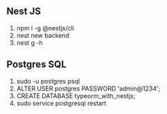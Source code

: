 ## Nest JS

1. npm i -g @nestjs/cli
2. nest new backend
3. nest g -h

## Postgres SQL

1. sudo -u postgres psql
2. ALTER USER postgres PASSWORD 'admin@1234';
3. CREATE DATABASE typeorm_with_nestjs;
4. sudo service postgresql restart

